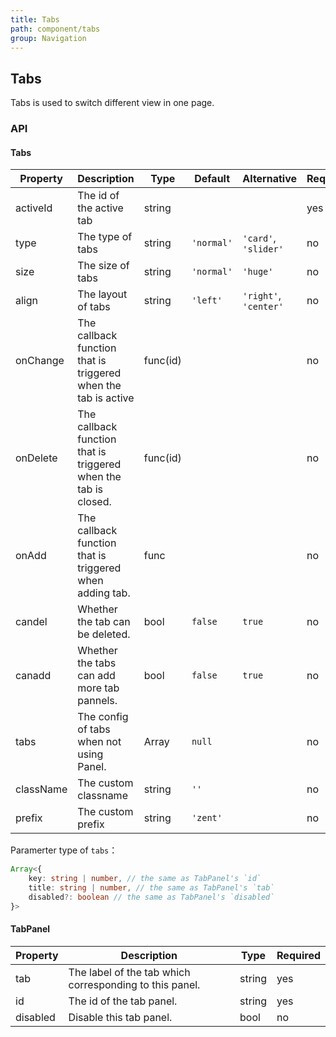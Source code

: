 ```yaml
---
title: Tabs
path: component/tabs
group: Navigation
---
```


## Tabs

Tabs is used to switch different view in one page. 

### API

#### Tabs

| Property     |  Description  | Type     | Default  | Alternative | Required |
| ---------| --------- | -------- | ----- | --------- | ---- |
| activeId    | The id of the active tab | string   | |           | yes    |
| type        | The type of tabs  | string | `'normal'` | `'card'`, `'slider'` | no |
| size        | The size of tabs | string   | `'normal'` | `'huge'` | no  |
| align       | The layout of tabs | string | `'left'`   | `'right'`, `'center'` | no |
| onChange    | The callback function that is triggered when the tab is active | func(id) |    |    | no    |
| onDelete    | The callback function that is triggered when the tab is closed. | func(id) |      |         | no |
| onAdd       | The callback function that is triggered when adding tab. | func | |   | no    |
| candel      | Whether the tab can be deleted.  | bool  | `false` |  `true` | no    |
| canadd      | Whether the tabs can add more tab pannels. | bool | `false`    |  `true`  | no |
| tabs | The config of tabs when not using Panel. | Array | `null` | | no |
| className   | The custom classname   | string   | `''`   |  | no   |
| prefix      | The custom prefix | string   | `'zent'` |   | no   |

Paramerter type of `tabs`：
```ts
Array<{
	key: string | number, // the same as TabPanel's `id`
	title: string | number, // the same as TabPanel's `tab`
	disabled?: boolean // the same as TabPanel's `disabled`
}>

```

#### TabPanel

| Property     |  Description  | Type     | Required |
| --- | --------------------- | ------ | ---- |
| tab | The label of the tab which corresponding to this panel. | string | yes    |
| id  | The id of the tab panel. | string | yes    |
| disabled | Disable this tab panel. | bool | no |
